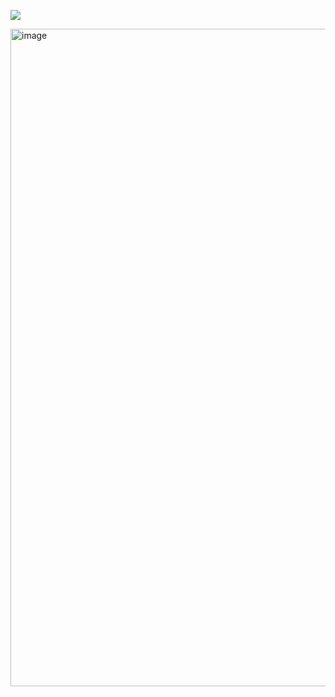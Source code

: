 ![](https://github.com/user-attachments/assets/0d93a802-a63f-4077-ab12-b98b55b1826e)

<img width="1052" alt="image" src="https://github.com/user-attachments/assets/3f3c1a5e-73a3-4324-85be-d952aa64927d" />

